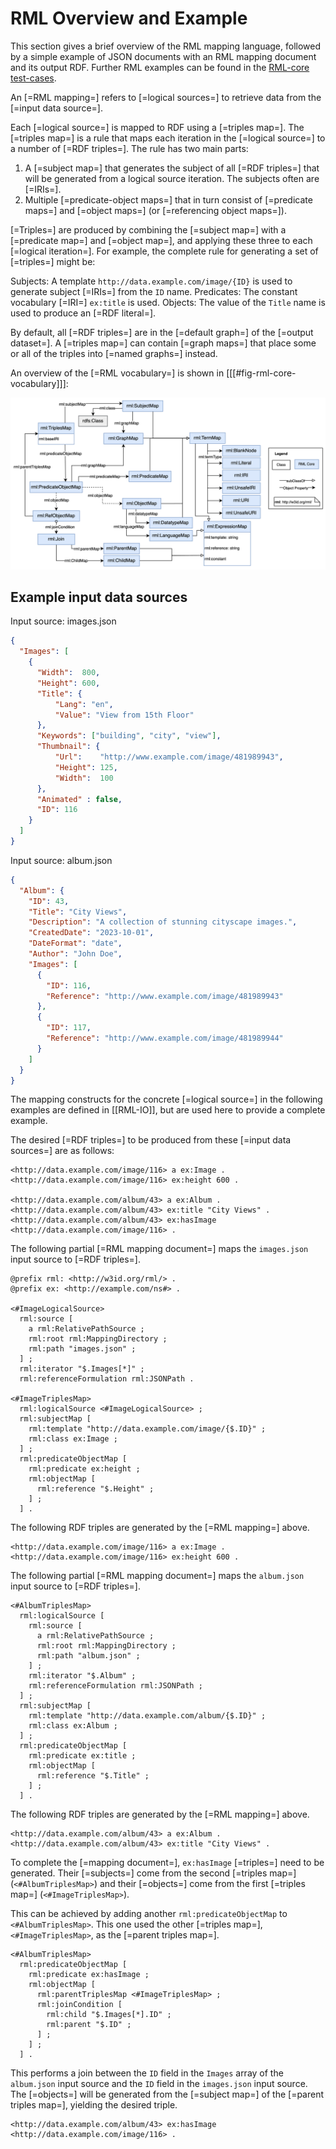 # RML Overview and Example

This section gives a brief overview of the RML mapping language, followed by a simple example of JSON documents with an RML mapping document and its output RDF. Further RML examples can be found in the [RML-core test-cases](http://w3id.org/rml/core/test-cases).

An [=RML mapping=] refers to [=logical sources=] to retrieve data from the [=input data source=].

Each [=logical source=] is mapped to RDF using a [=triples map=].
The [=triples map=] is a rule that maps each iteration in the [=logical source=]
to a number of [=RDF triples=].
The rule has two main parts:

 1. A [=subject map=] that generates the subject of all [=RDF triples=]
 that will be generated from a logical source iteration.
 The subjects often are [=IRIs=].
 2. Multiple [=predicate-object maps=] that
 in turn consist of [=predicate maps=] and [=object maps=]
 (or [=referencing object maps=]).

[=Triples=] are produced by combining the [=subject map=] with a [=predicate map=] and [=object map=], and applying these three to each [=logical iteration=]. For example, the complete rule for generating a set of [=triples=] might be:

Subjects: A template `http://data.example.com/image/{ID}` is used to generate subject [=IRIs=] from the `ID` name.
Predicates: The constant vocabulary [=IRI=] `ex:title` is used.
Objects: The value of the `Title` name is used to produce an [=RDF literal=].

By default, all [=RDF triples=] are in the [=default graph=] of the [=output dataset=].
A [=triples map=] can contain [=graph maps=] that
place some or all of the triples into [=named graphs=] instead.

An overview of the [=RML vocabulary=] is shown in [[[#fig-rml-core-vocabulary]]]:

![RML-Core vocabulary](../resources/diagram.png "RML-Core vocabulary")

## Example input data sources

<aside class="example" id="example-input-data-sources" title="Example input data sources">

Input source: images.json
<aside class="ex-input">

```json
{
  "Images": [
    {
      "Width":  800,
      "Height": 600,
      "Title": {
          "Lang": "en",
          "Value": "View from 15th Floor"
      },
      "Keywords": ["building", "city", "view"],
      "Thumbnail": {
          "Url":    "http://www.example.com/image/481989943",
          "Height": 125,
          "Width":  100
      },
      "Animated" : false,
      "ID": 116
    }
  ]
}
```
</aside>

Input source: album.json
<aside class="ex-input">

```json
{
  "Album": {
    "ID": 43,
    "Title": "City Views",
    "Description": "A collection of stunning cityscape images.",
    "CreatedDate": "2023-10-01",
    "DateFormat": "date",
    "Author": "John Doe",
    "Images": [
      {
        "ID": 116,
        "Reference": "http://www.example.com/image/481989943"
      },
      {
        "ID": 117,
        "Reference": "http://www.example.com/image/481989944"
      }
    ]
  }
}
```

</aside>

</aside>

<aside class="note">
The mapping constructs for the concrete [=logical source=] in the following examples are defined in [[RML-IO]], but are used here to provide a complete example.
</aside>

<aside class="example" id="example-desired-rdf-output" title="Desired RDF output">

The desired [=RDF triples=] to be produced from these [=input data sources=] are as follows:

<aside class="ex-output">

```turtle
<http://data.example.com/image/116> a ex:Image .
<http://data.example.com/image/116> ex:height 600 .

<http://data.example.com/album/43> a ex:Album .
<http://data.example.com/album/43> ex:title "City Views" .
<http://data.example.com/album/43> ex:hasImage <http://data.example.com/image/116> .
```


</aside>

<aside class="example" id="example-simple-mappings" title="Simple mappings">

The following partial [=RML mapping document=] maps the `images.json` input source to [=RDF triples=].

<aside class="ex-mapping">

```turtle
@prefix rml: <http://w3id.org/rml/> .
@prefix ex: <http://example.com/ns#> .

<#ImageLogicalSource>
  rml:source [
    a rml:RelativePathSource ;
    rml:root rml:MappingDirectory ;
    rml:path "images.json" ;
  ] ;
  rml:iterator "$.Images[*]" ;
  rml:referenceFormulation rml:JSONPath .

<#ImageTriplesMap>
  rml:logicalSource <#ImageLogicalSource> ;
  rml:subjectMap [
    rml:template "http://data.example.com/image/{$.ID}" ;
    rml:class ex:Image ;
  ] ;
  rml:predicateObjectMap [
    rml:predicate ex:height ;
    rml:objectMap [
      rml:reference "$.Height" ;
    ] ;
  ] .
```

</aside>

The following RDF triples are generated by the [=RML mapping=] above.

<aside class="ex-output">

```turtle
<http://data.example.com/image/116> a ex:Image .
<http://data.example.com/image/116> ex:height 600 .
```

</aside>

The following partial [=RML mapping document=] maps the `album.json` input source to [=RDF triples=].

<aside class="ex-mapping">

```turtle
<#AlbumTriplesMap>
  rml:logicalSource [
    rml:source [
      a rml:RelativePathSource ;
      rml:root rml:MappingDirectory ;
      rml:path "album.json" ;
    ] ;
    rml:iterator "$.Album" ;
    rml:referenceFormulation rml:JSONPath ;
  ] ;
  rml:subjectMap [
    rml:template "http://data.example.com/album/{$.ID}" ;
    rml:class ex:Album ;
  ] ;
  rml:predicateObjectMap [
    rml:predicate ex:title ;
    rml:objectMap [
      rml:reference "$.Title" ;
    ] ;
  ] .
```

</aside>

The following RDF triples are generated by the [=RML mapping=] above.

<aside class="ex-output">

```turtle
<http://data.example.com/album/43> a ex:Album .
<http://data.example.com/album/43> ex:title "City Views" .
```

</aside>

</aside>

<aside class = "example" id="example-joining-two-input-data-sources" title="Joining two input data sources">

To complete the [=mapping document=], `ex:hasImage` [=triples=] need to be generated. Their [=subjects=] come from the second [=triples map=] (`<#AlbumTriplesMap>`) and their [=objects=] come from the first [=triples map=] (`<#ImageTriplesMap>`).

This can be achieved by adding another `rml:predicateObjectMap` to `<#AlbumTriplesMap>`. This one used the other [=triples map=], `<#ImageTriplesMap>`, as the [=parent triples map=].

<aside class="ex-mapping">

```turtle
<#AlbumTriplesMap>
  rml:predicateObjectMap [
    rml:predicate ex:hasImage ;
    rml:objectMap [
      rml:parentTriplesMap <#ImageTriplesMap> ;
      rml:joinCondition [
        rml:child "$.Images[*].ID" ;
        rml:parent "$.ID" ;
      ] ;
    ] ;
  ] .
```

</aside>

This performs a join between the `ID` field in the `Images` array of the `album.json` input source and the `ID` field in the `images.json` input source. The [=objects=] will be generated from the [=subject map=] of the [=parent triples map=], yielding the desired triple.

<aside class="ex-output">

```turtle
<http://data.example.com/album/43> ex:hasImage <http://data.example.com/image/116> .
```

</aside>

</aside>
